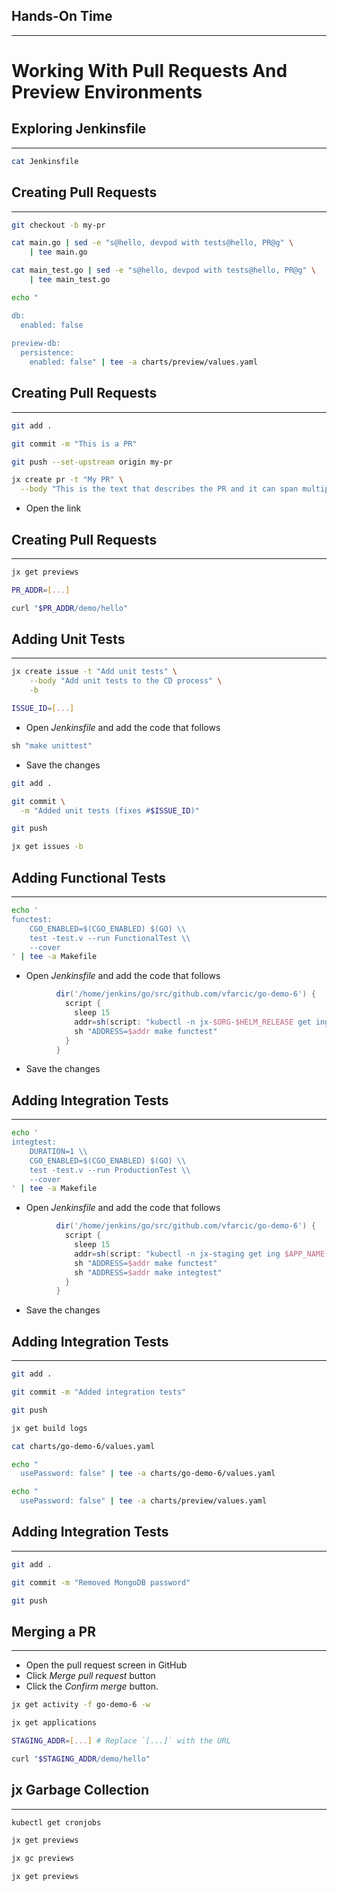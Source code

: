 ## Hands-On Time

---

# Working With Pull Requests And Preview Environments


<!-- .slide: data-background="img/pr.png" data-background-size="contain" -->


## Exploring Jenkinsfile

---

```bash
cat Jenkinsfile
```


## Creating Pull Requests

---

```bash
git checkout -b my-pr

cat main.go | sed -e "s@hello, devpod with tests@hello, PR@g" \
    | tee main.go

cat main_test.go | sed -e "s@hello, devpod with tests@hello, PR@g" \
    | tee main_test.go

echo "

db:
  enabled: false
  
preview-db:
  persistence:
    enabled: false" | tee -a charts/preview/values.yaml
```


## Creating Pull Requests

---

```bash
git add .

git commit -m "This is a PR"

git push --set-upstream origin my-pr

jx create pr -t "My PR" \
  --body "This is the text that describes the PR and it can span multiple lines" -b
```

* Open the link


## Creating Pull Requests

---

```bash
jx get previews

PR_ADDR=[...]

curl "$PR_ADDR/demo/hello"
```


## Adding Unit Tests

---

```bash
jx create issue -t "Add unit tests" \
    --body "Add unit tests to the CD process" \
    -b

ISSUE_ID=[...]
```

* Open *Jenkinsfile* and add the code that follows

```groovy
sh "make unittest"
```

* Save the changes

```bash
git add .

git commit \
  -m "Added unit tests (fixes #$ISSUE_ID)"

git push

jx get issues -b
```


## Adding Functional Tests

---

```bash
echo '
functest: 
	CGO_ENABLED=$(CGO_ENABLED) $(GO) \\
	test -test.v --run FunctionalTest \\
	--cover
' | tee -a Makefile
```

* Open *Jenkinsfile* and add the code that follows

```groovy
          dir('/home/jenkins/go/src/github.com/vfarcic/go-demo-6') {
            script {
              sleep 15
              addr=sh(script: "kubectl -n jx-$ORG-$HELM_RELEASE get ing $APP_NAME -o jsonpath='{.spec.rules[0].host}'", returnStdout: true).trim()
              sh "ADDRESS=$addr make functest"
            }
          }
```

* Save the changes


## Adding Integration Tests

---

```bash
echo '
integtest: 
	DURATION=1 \\
	CGO_ENABLED=$(CGO_ENABLED) $(GO) \\
	test -test.v --run ProductionTest \\
	--cover
' | tee -a Makefile
```

* Open *Jenkinsfile* and add the code that follows

```groovy
          dir('/home/jenkins/go/src/github.com/vfarcic/go-demo-6') {
            script {
              sleep 15
              addr=sh(script: "kubectl -n jx-staging get ing $APP_NAME -o jsonpath='{.spec.rules[0].host}'", returnStdout: true).trim()
              sh "ADDRESS=$addr make functest"
              sh "ADDRESS=$addr make integtest"
            }
          }
```

* Save the changes


## Adding Integration Tests

---

```bash
git add .

git commit -m "Added integration tests"

git push

jx get build logs

cat charts/go-demo-6/values.yaml

echo "
  usePassword: false" | tee -a charts/go-demo-6/values.yaml

echo "
  usePassword: false" | tee -a charts/preview/values.yaml
```


## Adding Integration Tests

---

```bash
git add .

git commit -m "Removed MongoDB password"

git push
```


## Merging a PR

---

* Open the pull request screen in GitHub
* Click *Merge pull request* button
* Click the *Confirm merge* button.

```bash
jx get activity -f go-demo-6 -w

jx get applications

STAGING_ADDR=[...] # Replace `[...]` with the URL

curl "$STAGING_ADDR/demo/hello"
```


## jx Garbage Collection

---

```bash
kubectl get cronjobs

jx get previews

jx gc previews

jx get previews
```
